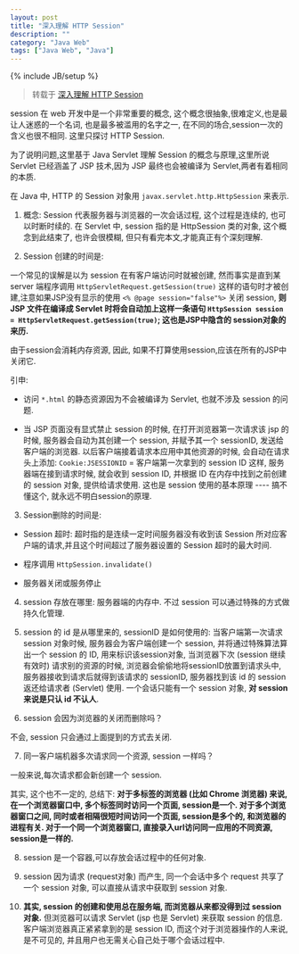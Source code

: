 ```yaml
---
layout: post
title: "深入理解 HTTP Session"
description: ""
category: "Java Web"
tags: ["Java Web", "Java"]
---
```

{% include JB/setup %}

> 转载于 [深入理解 HTTP Session](http://lavasoft.blog.51cto.com/62575/275589)

session 在 web 开发中是一个非常重要的概念, 这个概念很抽象,很难定义,也是最让人迷惑的一个名词, 也是最多被滥用的名字之一, 在不同的场合,session一次的含义也很不相同. 这里只探讨 HTTP Session.

为了说明问题,这里基于 Java Servlet 理解 Session 的概念与原理,这里所说 Servlet 已经涵盖了 JSP 技术,因为 JSP 最终也会被编译为 Servlet,两者有着相同的本质.

在 Java 中, HTTP 的 Session 对象用 `javax.servlet.http.HttpSession` 来表示.

1. 概念: Session 代表服务器与浏览器的一次会话过程, 这个过程是连续的, 也可以时断时续的. 在 Servlet 中, session 指的是 HttpSession 类的对象, 这个概念到此结束了, 也许会很模糊, 但只有看完本文,才能真正有个深刻理解.

2. Session 创建的时间是:

  一个常见的误解是以为 session 在有客户端访问时就被创建, 然而事实是直到某 server 端程序调用 `HttpServletRequest.getSession(true)` 这样的语句时才被创建,注意如果JSP没有显示的使用 `<% @page session="false"%>` 关闭 session, **则 JSP 文件在编译成 Servlet 时将会自动加上这样一条语句 `HttpSession session = HttpServletRequest.getSession(true)`; 这也是JSP中隐含的 session对象的来历.**

  由于session会消耗内存资源, 因此, 如果不打算使用session,应该在所有的JSP中关闭它.

  引申:

  - 访问 `*.html` 的静态资源因为不会被编译为 Servlet, 也就不涉及 session 的问题.

  - 当 JSP 页面没有显式禁止 session 的时候, 在打开浏览器第一次请求该 jsp 的时候, 服务器会自动为其创建一个 session, 并赋予其一个 sessionID, 发送给客户端的浏览器. 以后客户端接着请求本应用中其他资源的时候, 会自动在请求头上添加:
  `Cookie:JSESSIONID` = 客户端第一次拿到的 session ID
  这样, 服务器端在接到请求时候, 就会收到 session ID, 并根据 ID 在内存中找到之前创建的 session 对象, 提供给请求使用. 这也是 session 使用的基本原理 ---- 搞不懂这个, 就永远不明白session的原理.

3. Session删除的时间是:

  - Session 超时: 超时指的是连续一定时间服务器没有收到该 Session 所对应客户端的请求,并且这个时间超过了服务器设置的 Session 超时的最大时间.

  - 程序调用 `HttpSession.invalidate()`

  - 服务器关闭或服务停止

4. session 存放在哪里: 服务器端的内存中. 不过 session 可以通过特殊的方式做持久化管理.

5. session 的 id 是从哪里来的, sessionID 是如何使用的: 当客户端第一次请求 session 对象时候, 服务器会为客户端创建一个 session, 并将通过特殊算法算出一个 session 的 ID, 用来标识该session对象, 当浏览器下次 (session 继续有效时) 请求别的资源的时候, 浏览器会偷偷地将sessionID放置到请求头中, 服务器接收到请求后就得到该请求的 sessionID, 服务器找到该 id 的 session 返还给请求者 (Servlet) 使用. 一个会话只能有一个 session 对象, **对 session 来说是只认 id 不认人**.

6. session 会因为浏览器的关闭而删除吗？

  不会, session 只会通过上面提到的方式去关闭.

7. 同一客户端机器多次请求同一个资源, session 一样吗？

  一般来说,每次请求都会新创建一个 session.

  其实, 这个也不一定的, 总结下: **对于多标签的浏览器 (比如 Chrome 浏览器) 来说, 在一个浏览器窗口中, 多个标签同时访问一个页面, session是一个. 对于多个浏览器窗口之间, 同时或者相隔很短时间访问一个页面, session是多个的, 和浏览器的进程有关. 对于一个同一个浏览器窗口, 直接录入url访问同一应用的不同资源, session是一样的.**

8. session 是一个容器,可以存放会话过程中的任何对象.

9. session 因为请求 (request对象) 而产生, 同一个会话中多个 request 共享了一个 session 对象, 可以直接从请求中获取到 session 对象.

10. **其实, session 的创建和使用总在服务端, 而浏览器从来都没得到过 session 对象.** 但浏览器可以请求 Servlet (jsp 也是 Servlet) 来获取 session 的信息. 客户端浏览器真正紧紧拿到的是 session ID, 而这个对于浏览器操作的人来说, 是不可见的, 并且用户也无需关心自己处于哪个会话过程中.
